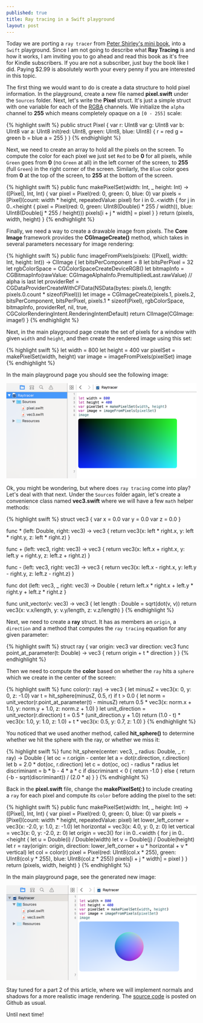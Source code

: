 ```yaml
---
published: true
title: Ray tracing in a Swift playground
layout: post
---
```

Today we are porting a `ray tracer` from [Peter Shirley's mini book](http://www.amazon.com/Ray-Tracing-Weekend-Peter-Shirley-ebook/dp/B01B5AODD8), into a `Swift` playground. Since I am not going to describe what __Ray Tracing__ is and how it works, I am inviting you to go ahead and read this book as it's free for Kindle subscribers. If you are not a subscriber, just buy the book like I did. Paying $2.99 is absolutely worth your every penny if you are interested in this topic.

The first thing we would want to do is create a data structure to hold pixel information. In the playground, create a new file named __pixel.swift__ under the `Sources` folder. Next, let's write the __Pixel__ struct. It's just a simple struct with one variable for each of the [RGBA](https://en.wikipedia.org/wiki/RGBA_color_space) channels. We initialize the `alpha` channel to __255__ which means completely opaque on a `[0 - 255]` scale:

{% highlight swift %}
public struct Pixel {
    var r: UInt8
    var g: UInt8
    var b: UInt8
    var a: UInt8
    init(red: UInt8, green: UInt8, blue: UInt8) {
        r = red
        g = green
        b = blue
        a = 255
    }
}
{% endhighlight %}

Next, we need to create an array to hold all the pixels on the screen. To compute the color for each pixel we just set `Red` to be __0__ for all pixels, while `Green` goes from __0__ (no `Green` at all) in the left corner of the screen, to __255__ (full `Green`) in the right corner of the screen. Similarly, the `Blue` color goes from __0__ at the top of the screen, to __255__ at the bottom of the screen.

{% highlight swift %}
public func makePixelSet(width: Int, _ height: Int) -> ([Pixel], Int, Int) {
    var pixel = Pixel(red: 0, green: 0, blue: 0)
    var pixels = [Pixel](count: width * height, repeatedValue: pixel)
    for i in 0..<width {
        for j in 0..<height {
            pixel = Pixel(red: 0, green: UInt8(Double(i * 255 / width)), blue: UInt8(Double(j * 255 / height)))
            pixels[i + j * width] = pixel
        }
    }
    return (pixels, width, height)
}
{% endhighlight %}

Finally, we need a way to create a drawable image from pixels. The __Core Image__ framework provides the __CGImageCreate()__ method, which takes in several parameters necessary for image rendering:

{% highlight swift %}
public func imageFromPixels(pixels: ([Pixel], width: Int, height: Int)) -> CIImage {
    let bitsPerComponent = 8
    let bitsPerPixel = 32
    let rgbColorSpace = CGColorSpaceCreateDeviceRGB()
    let bitmapInfo = CGBitmapInfo(rawValue: CGImageAlphaInfo.PremultipliedLast.rawValue) // alpha is last
    let providerRef = CGDataProviderCreateWithCFData(NSData(bytes: pixels.0, length: pixels.0.count * sizeof(Pixel)))
    let image = CGImageCreate(pixels.1, pixels.2, bitsPerComponent, bitsPerPixel, pixels.1 * sizeof(Pixel), rgbColorSpace, bitmapInfo, providerRef, nil, true, CGColorRenderingIntent.RenderingIntentDefault)
    return CIImage(CGImage: image!)
}
{% endhighlight %}

Next, in the main playground page create the set of pixels for a window with given `width` and `height`, and then create the rendered image using this set:

{% highlight swift %}
let width = 800
let height = 400
var pixelSet = makePixelSet(width, height)
var image = imageFromPixels(pixelSet)
image
{% endhighlight %}

In the main playground page you should see the following image:

![alt text](https://github.com/Swiftor/Raytracing/raw/master/images/raytracing1.png "Raytracing 1")

Ok, you might be wondering, but where does `ray tracing` come into play? Let's deal with that next. Under the `Sources` folder again, let's create a convenience class named __vec3.swift__ where we will have a few `math` helper methods:

{% highlight swift %}
struct vec3 {
    var x = 0.0
    var y = 0.0
    var z = 0.0
}

func * (left: Double, right: vec3) -> vec3 {
    return vec3(x: left * right.x, y: left * right.y, z: left * right.z)
}

func + (left: vec3, right: vec3) -> vec3 {
    return vec3(x: left.x + right.x, y: left.y + right.y, z: left.z + right.z)
}

func - (left: vec3, right: vec3) -> vec3 {
    return vec3(x: left.x - right.x, y: left.y - right.y, z: left.z - right.z)
}

func dot (left: vec3, _ right: vec3) -> Double {
    return left.x * right.x + left.y * right.y + left.z * right.z
}

func unit_vector(v: vec3) -> vec3 {
    let length : Double = sqrt(dot(v, v))
    return vec3(x: v.x/length, y: v.y/length, z: v.z/length)
}
{% endhighlight %}

Next, we need to create a __ray__ struct. It has as members an `origin`, a `direction` and a method that computes the `ray tracing` equation for any given parameter:

{% highlight swift %}
struct ray {
    var origin: vec3
    var direction: vec3
    func point_at_parameter(t: Double) -> vec3 {
        return origin + t * direction
    }
}
{% endhighlight %}

Then we need to compute the __color__ based on whether the `ray` hits a `sphere` which we create in the center of the screen:

{% highlight swift %}
func color(r: ray) -> vec3 {
    let minusZ = vec3(x: 0, y: 0, z: -1.0)
    var t = hit_sphere(minusZ, 0.5, r)
    if t > 0.0 {
        let norm = unit_vector(r.point_at_parameter(t) - minusZ)
        return 0.5 * vec3(x: norm.x + 1.0, y: norm.y + 1.0, z: norm.z + 1.0)
    }
    let unit_direction = unit_vector(r.direction)
    t = 0.5 * (unit_direction.y + 1.0)
    return (1.0 - t) * vec3(x: 1.0, y: 1.0, z: 1.0) + t * vec3(x: 0.5, y: 0.7, z: 1.0)
}
{% endhighlight %}

You noticed that we used another method, called __hit_sphere()__ to determine whether we hit the sphere with the ray, or whether we miss it:

{% highlight swift %}
func hit_sphere(center: vec3, _ radius: Double, _ r: ray) -> Double {
    let oc = r.origin - center
    let a = dot(r.direction, r.direction)
    let b = 2.0 * dot(oc, r.direction)
    let c = dot(oc, oc) - radius * radius
    let discriminant = b * b - 4 * a * c
    if discriminant < 0 {
        return -1.0
    } else {
        return (-b - sqrt(discriminant)) / (2.0 * a)
    }
}
{% endhighlight %}

Back in the __pixel.swift__ file, change the __makePixelSet(:)__ to include creating a `ray` for each pixel and compute its `color` before adding the pixel to the set:

{% highlight swift %}
public func makePixelSet(width: Int, _ height: Int) -> ([Pixel], Int, Int) {
    var pixel = Pixel(red: 0, green: 0, blue: 0)
    var pixels = [Pixel](count: width * height, repeatedValue: pixel)
    let lower_left_corner = vec3(x: -2.0, y: 1.0, z: -1.0)
    let horizontal = vec3(x: 4.0, y: 0, z: 0)
    let vertical = vec3(x: 0, y: -2.0, z: 0)
    let origin = vec3()
    for i in 0..<width {
        for j in 0..<height {
            let u = Double(i) / Double(width)
            let v = Double(j) / Double(height)
            let r = ray(origin: origin, direction: lower_left_corner + u * horizontal + v * vertical)
            let col = color(r)
            pixel = Pixel(red: UInt8(col.x * 255), green: UInt8(col.y * 255), blue: UInt8(col.z * 255))
            pixels[i + j * width] = pixel
        }
    }
    return (pixels, width, height)
}
{% endhighlight %}

In the main playground page, see the generated new image:

![alt text](https://github.com/Swiftor/Raytracing/raw/master/images/raytracing2.png "Raytracing 2")

Stay tuned for a part 2 of this article, where we will implement normals and shadows for a more realistic image rendering. The [source code](https://github.com/Swiftor/Raytracing) is posted on Github as usual.

Until next time!